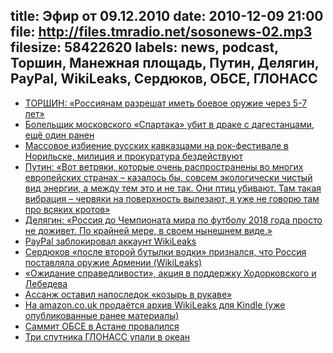 title: Эфир от 09.12.2010
date: 2010-12-09 21:00
file: http://files.tmradio.net/sosonews-02.mp3
filesize: 58422620
labels: news, podcast, Торшин, Манежная площадь, Путин, Делягин, PayPal, WikiLeaks, Сердюков, ОБСЕ, ГЛОНАСС
---
<ul>
<li><a href="http://www.kp.ru/daily/24602.5/773909/">ТОРШИН: «Россиянам разрешат иметь боевое оружие через 5-7 лет»</a></li>
<li><a href="http://www.newsru.com/russia/06dec2010/fight.html">Болельщик московского «Спартака» убит в драке с дагестанцами, ещё один ранен</a></li>
<li><a href="http://vadimb.livejournal.com/925028.html">Массовое избиение русских кавказцами на рок-фестивале в Норильске, милиция и прокуратура бездействуют</a></li>
<li><a href="http://gazeta.ru/politics/2010/12/06_a_3456957.shtml">Путин: «Вот ветряки, которые очень распространены во многих европейских странах – казалось бы, совсем экологически чистый вид энергии, а между тем это и не так. Они птиц убивают. Там такая вибрация – червяки на поверхность вылезают, я уже не говорю там про всяких кротов»</a></li>
<li><a href="http://nr2.ru/moskow/311602.html">Делягин: «Россия до Чемпионата мира по футболу 2018 года просто не доживет. По крайней мере, в своем нынешнем виде.»</a></li>
<li><a href="https://www.thepaypalblog.com/2010/12/paypal-statement-regarding-wikileaks/">PayPal заблокировал аккаунт WikiLeaks</a></li>
<li><a href="http://echo.msk.ru/news/731073-echo.phtml">Сердюков «после второй бутылки водки» признался, что Россия поставляла оружие Армении (WikiLeaks)</a></li>
<li><a href="http://khodorkovsky.ru/documents/2010/12/07/13822/">«Ожидание справедливости», акция в поддержку Ходорковского и Лебедева</a></li>
<li><a href="http://top.rbc.ru/society/09/12/2010/512117.shtml">Ассанж оставил напоследок «козырь в рукаве»</a></li>
<li><a href="http://www.amazon.co.uk/gp/product/B004EEOLIU?ie=UTF8&force-full-site=1">На amazon.co.uk продаётся архив WikiLeaks для Kindle (уже опубликованные ранее материалы)</a></li>
<li><a href="http://www.rosbalt.ru/2010/12/07/798116.html">Саммит ОБСЕ в Астане провалился</a></li>
<li><a href="http://txt.newsru.com/russia/05dec2010/glonasss.html">Три спутника ГЛОНАСС упали в океан</a></li>
</ul>
